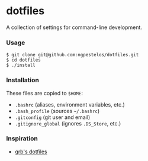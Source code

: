 dotfiles
========

A collection of settings for command-line development.

### Usage

    $ git clone git@github.com:ngpestelos/dotfiles.git
    $ cd dotfiles
    $ ./install

### Installation

These files are copied to `$HOME`:

* `.bashrc` (aliases, environment variables, etc.)
* `.bash_profile` (sources `~/.bashrc`)
* `.gitconfig` (git user and email)
* `.gitignore_global` (ignores `.DS_Store`, etc.)

### Inspiration

* [grb's dotfiles](https://github.com/garybernhardt/dotfiles)
